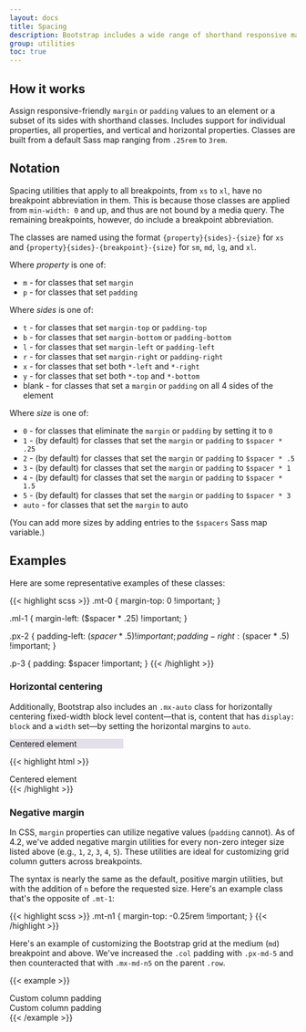 ```yaml
---
layout: docs
title: Spacing
description: Bootstrap includes a wide range of shorthand responsive margin and padding utility classes to modify an element's appearance.
group: utilities
toc: true
---
```


## How it works

Assign responsive-friendly `margin` or `padding` values to an element or a subset of its sides with shorthand classes. Includes support for individual properties, all properties, and vertical and horizontal properties. Classes are built from a default Sass map ranging from `.25rem` to `3rem`.

## Notation

Spacing utilities that apply to all breakpoints, from `xs` to `xl`, have no breakpoint abbreviation in them. This is because those classes are applied from `min-width: 0` and up, and thus are not bound by a media query. The remaining breakpoints, however, do include a breakpoint abbreviation.

The classes are named using the format `{property}{sides}-{size}` for `xs` and `{property}{sides}-{breakpoint}-{size}` for `sm`, `md`, `lg`, and `xl`.

Where *property* is one of:

* `m` - for classes that set `margin`
* `p` - for classes that set `padding`

Where *sides* is one of:

* `t` - for classes that set `margin-top` or `padding-top`
* `b` - for classes that set `margin-bottom` or `padding-bottom`
* `l` - for classes that set `margin-left` or `padding-left`
* `r` - for classes that set `margin-right` or `padding-right`
* `x` - for classes that set both `*-left` and `*-right`
* `y` - for classes that set both `*-top` and `*-bottom`
* blank - for classes that set a `margin` or `padding` on all 4 sides of the element

Where *size* is one of:

* `0` - for classes that eliminate the `margin` or `padding` by setting it to `0`
* `1` - (by default) for classes that set the `margin` or `padding` to `$spacer * .25`
* `2` - (by default) for classes that set the `margin` or `padding` to `$spacer * .5`
* `3` - (by default) for classes that set the `margin` or `padding` to `$spacer * 1`
* `4` - (by default) for classes that set the `margin` or `padding` to `$spacer * 1.5`
* `5` - (by default) for classes that set the `margin` or `padding` to `$spacer * 3`
* `auto` - for classes that set the `margin` to auto

(You can add more sizes by adding entries to the `$spacers` Sass map variable.)

## Examples

Here are some representative examples of these classes:

{{< highlight scss >}}
.mt-0 {
  margin-top: 0 !important;
}

.ml-1 {
  margin-left: ($spacer * .25) !important;
}

.px-2 {
  padding-left: ($spacer * .5) !important;
  padding-right: ($spacer * .5) !important;
}

.p-3 {
  padding: $spacer !important;
}
{{< /highlight >}}

### Horizontal centering

Additionally, Bootstrap also includes an `.mx-auto` class for horizontally centering fixed-width block level content—that is, content that has `display: block` and a `width` set—by setting the horizontal margins to `auto`.

<div class="bd-example">
  <div class="mx-auto" style="width: 200px; background-color: rgba(86,61,124,.15);">
    Centered element
  </div>
</div>

{{< highlight html >}}
<div class="mx-auto" style="width: 200px;">
  Centered element
</div>
{{< /highlight >}}

### Negative margin

In CSS, `margin` properties can utilize negative values (`padding` cannot). As of 4.2, we've added negative margin utilities for every non-zero integer size listed above (e.g., `1`, `2`, `3`, `4`, `5`). These utilities are ideal for customizing grid column gutters across breakpoints.

The syntax is nearly the same as the default, positive margin utilities, but with the addition of `n` before the requested size. Here's an example class that's the opposite of `.mt-1`:

{{< highlight scss >}}
.mt-n1 {
  margin-top: -0.25rem !important;
}
{{< /highlight >}}

Here's an example of customizing the Bootstrap grid at the medium (`md`) breakpoint and above. We've increased the `.col` padding with `.px-md-5` and then counteracted that with `.mx-md-n5` on the parent `.row`.

{{< example >}}
<div class="row mx-md-n5">
  <div class="col px-md-5"><div class="p-3 border bg-light">Custom column padding</div></div>
  <div class="col px-md-5"><div class="p-3 border bg-light">Custom column padding</div></div>
</div>
{{< /example >}}
